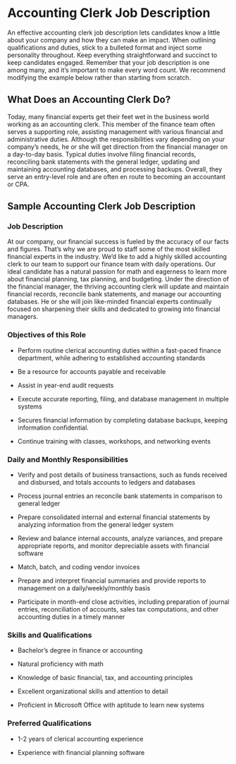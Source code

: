 # Accounting Clerk Job Description

An effective accounting clerk job description lets candidates know a little about your company and how they can make an impact. When outlining qualifications and duties, stick to a bulleted format and inject some personality throughout. Keep everything straightforward and succinct to keep candidates engaged. Remember that your job description is one among many, and it’s important to make every word count. We recommend modifying the example below rather than starting from scratch.

## What Does an Accounting Clerk Do?

Today, many financial experts get their feet wet in the business world working as an accounting clerk. This member of the finance team often serves a supporting role, assisting management with various financial and administrative duties. Although the responsibilities vary depending on your company’s needs, he or she will get direction from the financial manager on a day-to-day basis. Typical duties involve filing financial records, reconciling bank statements with the general ledger, updating and maintaining accounting databases, and processing backups. Overall, they serve an entry-level role and are often en route to becoming an accountant or CPA.

## Sample Accounting Clerk Job Description

### Job Description

At our company, our financial success is fueled by the accuracy of our facts and figures. That’s why we are proud to staff some of the most skilled financial experts in the industry. We’d like to add a highly skilled accounting clerk to our team to support our finance team with daily operations. Our ideal candidate has a natural passion for math and eagerness to learn more about financial planning, tax planning, and budgeting. Under the direction of the financial manager, the thriving accounting clerk will update and maintain financial records, reconcile bank statements, and manage our accounting databases. He or she will join like-minded financial experts continually focused on sharpening their skills and dedicated to growing into financial managers.

### Objectives of this Role

* Perform routine clerical accounting duties within a fast-paced finance department, while adhering to established accounting standards

* Be a resource for accounts payable and receivable

* Assist in year-end audit requests

* Execute accurate reporting, filing, and database management in multiple systems

* Secures financial information by completing database backups, keeping information confidential.

* Continue training with classes, workshops, and networking events

### Daily and Monthly Responsibilities

* Verify and post details of business transactions, such as funds received and disbursed, and totals accounts to ledgers and databases

* Process journal entries an reconcile bank statements in comparison to general ledger

* Prepare consolidated internal and external financial statements by analyzing information from the general ledger system

* Review and balance internal accounts, analyze variances, and prepare appropriate reports, and monitor depreciable assets with financial software

* Match, batch, and coding vendor invoices

* Prepare and interpret financial summaries and provide reports to management on a daily/weekly/monthly basis

* Participate in month-end close activities, including preparation of journal entries, reconciliation of accounts, sales tax computations, and other accounting duties in a timely manner

### Skills and Qualifications

* Bachelor’s degree in finance or accounting

* Natural proficiency with math

* Knowledge of basic financial, tax, and accounting principles

* Excellent organizational skills and attention to detail

* Proficient in Microsoft Office with aptitude to learn new systems

### Preferred Qualifications

* 1-2 years of clerical accounting experience

* Experience with financial planning software

